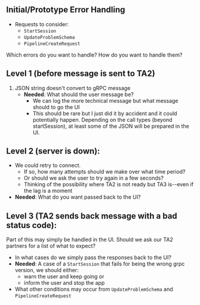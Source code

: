 ## Initial/Prototype Error Handling

- Requests to consider: 
  - `StartSession`
  - `UpdateProblemSchema`
  - `PipelineCreateRequest`

Which errors do you want to handle?  How do you want to handle them?  

## Level 1 (before message is sent to TA2)

1. JSON string doesn't convert to gRPC message
    - **Needed**: What should the user message be?  
      - We can log the more technical message but what message should to go the UI
      - This should be rare but I just did it by accident and it could potentially happen.  Depending on the call types (beyond startSession), at least some of the JSON will be prepared in the UI.

## Level 2 (server is down): 
   - We could retry to connect.
      - If so, how many attempts should we make over what time period?
      - Or should we ask the user to try again in a few seconds?
      - Thinking of the possibility where TA2 is not ready but TA3 is--even if the lag is a moment
   - **Needed**: What do you want passed back to the UI?

## Level 3 (TA2 sends back message with a bad status code):

Part of this may simply be handled in the UI. Should we ask our TA2 partners for a list of what to expect?

   - In what cases do we simply pass the responses back to the UI?
   - **Needed**: A case of a `StartSession` that fails for being the wrong grpc version, we should either:
     - warn the user and keep going or
     - inform the user and stop the app
   - What other conditions may occur from `UpdateProblemSchema` and `PipelineCreateRequest`
